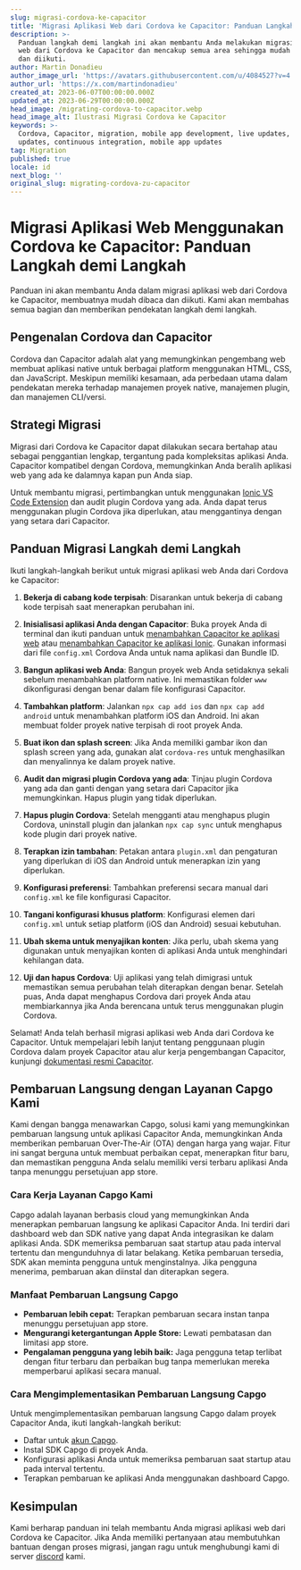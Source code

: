 ```yaml
---
slug: migrasi-cordova-ke-capacitor
title: 'Migrasi Aplikasi Web dari Cordova ke Capacitor: Panduan Langkah demi Langkah'
description: >-
  Panduan langkah demi langkah ini akan membantu Anda melakukan migrasi aplikasi
  web dari Cordova ke Capacitor dan mencakup semua area sehingga mudah dibaca
  dan diikuti.
author: Martin Donadieu
author_image_url: 'https://avatars.githubusercontent.com/u/4084527?v=4'
author_url: 'https://x.com/martindonadieu'
created_at: 2023-06-07T00:00:00.000Z
updated_at: 2023-06-29T00:00:00.000Z
head_image: /migrating-cordova-to-capacitor.webp
head_image_alt: Ilustrasi Migrasi Cordova ke Capacitor
keywords: >-
  Cordova, Capacitor, migration, mobile app development, live updates, OTA
  updates, continuous integration, mobile app updates
tag: Migration
published: true
locale: id
next_blog: ''
original_slug: migrating-cordova-zu-capacitor
---
```

# Migrasi Aplikasi Web Menggunakan Cordova ke Capacitor: Panduan Langkah demi Langkah

Panduan ini akan membantu Anda dalam migrasi aplikasi web dari Cordova ke Capacitor, membuatnya mudah dibaca dan diikuti. Kami akan membahas semua bagian dan memberikan pendekatan langkah demi langkah.

## Pengenalan Cordova dan Capacitor

Cordova dan Capacitor adalah alat yang memungkinkan pengembang web membuat aplikasi native untuk berbagai platform menggunakan HTML, CSS, dan JavaScript. Meskipun memiliki kesamaan, ada perbedaan utama dalam pendekatan mereka terhadap manajemen proyek native, manajemen plugin, dan manajemen CLI/versi.

## Strategi Migrasi

Migrasi dari Cordova ke Capacitor dapat dilakukan secara bertahap atau sebagai penggantian lengkap, tergantung pada kompleksitas aplikasi Anda. Capacitor kompatibel dengan Cordova, memungkinkan Anda beralih aplikasi web yang ada ke dalamnya kapan pun Anda siap.

Untuk membantu migrasi, pertimbangkan untuk menggunakan [Ionic VS Code Extension](https://marketplace.visualstudio.com/items/?itemName=ionic.ionic) dan audit plugin Cordova yang ada. Anda dapat terus menggunakan plugin Cordova jika diperlukan, atau menggantinya dengan yang setara dari Capacitor.

## Panduan Migrasi Langkah demi Langkah

Ikuti langkah-langkah berikut untuk migrasi aplikasi web Anda dari Cordova ke Capacitor:

1. **Bekerja di cabang kode terpisah**: Disarankan untuk bekerja di cabang kode terpisah saat menerapkan perubahan ini.

2. **Inisialisasi aplikasi Anda dengan Capacitor**: Buka proyek Anda di terminal dan ikuti panduan untuk [menambahkan Capacitor ke aplikasi web](https://capacitorjs.com/docs/getting-started/#adding-capacitor-to-your-app) atau [menambahkan Capacitor ke aplikasi Ionic](https://capacitorjs.com/docs/getting-started/with-ionic/#existing-ionic-project). Gunakan informasi dari file `config.xml` Cordova Anda untuk nama aplikasi dan Bundle ID.

3. **Bangun aplikasi web Anda**: Bangun proyek web Anda setidaknya sekali sebelum menambahkan platform native. Ini memastikan folder `www` dikonfigurasi dengan benar dalam file konfigurasi Capacitor.

4. **Tambahkan platform**: Jalankan `npx cap add ios` dan `npx cap add android` untuk menambahkan platform iOS dan Android. Ini akan membuat folder proyek native terpisah di root proyek Anda.

5. **Buat ikon dan splash screen**: Jika Anda memiliki gambar ikon dan splash screen yang ada, gunakan alat `cordova-res` untuk menghasilkan dan menyalinnya ke dalam proyek native.

6. **Audit dan migrasi plugin Cordova yang ada**: Tinjau plugin Cordova yang ada dan ganti dengan yang setara dari Capacitor jika memungkinkan. Hapus plugin yang tidak diperlukan.

7. **Hapus plugin Cordova**: Setelah mengganti atau menghapus plugin Cordova, uninstall plugin dan jalankan `npx cap sync` untuk menghapus kode plugin dari proyek native.

8. **Terapkan izin tambahan**: Petakan antara `plugin.xml` dan pengaturan yang diperlukan di iOS dan Android untuk menerapkan izin yang diperlukan.

9. **Konfigurasi preferensi**: Tambahkan preferensi secara manual dari `config.xml` ke file konfigurasi Capacitor.

10. **Tangani konfigurasi khusus platform**: Konfigurasi elemen dari `config.xml` untuk setiap platform (iOS dan Android) sesuai kebutuhan.

11. **Ubah skema untuk menyajikan konten**: Jika perlu, ubah skema yang digunakan untuk menyajikan konten di aplikasi Anda untuk menghindari kehilangan data.

12. **Uji dan hapus Cordova**: Uji aplikasi yang telah dimigrasi untuk memastikan semua perubahan telah diterapkan dengan benar. Setelah puas, Anda dapat menghapus Cordova dari proyek Anda atau membiarkannya jika Anda berencana untuk terus menggunakan plugin Cordova.

Selamat! Anda telah berhasil migrasi aplikasi web Anda dari Cordova ke Capacitor. Untuk mempelajari lebih lanjut tentang penggunaan plugin Cordova dalam proyek Capacitor atau alur kerja pengembangan Capacitor, kunjungi [dokumentasi resmi Capacitor](https://capacitorjs.com/docs/).

## Pembaruan Langsung dengan Layanan Capgo Kami

Kami dengan bangga menawarkan Capgo, solusi kami yang memungkinkan pembaruan langsung untuk aplikasi Capacitor Anda, memungkinkan Anda memberikan pembaruan Over-The-Air (OTA) dengan harga yang wajar. Fitur ini sangat berguna untuk membuat perbaikan cepat, menerapkan fitur baru, dan memastikan pengguna Anda selalu memiliki versi terbaru aplikasi Anda tanpa menunggu persetujuan app store.

### Cara Kerja Layanan Capgo Kami

Capgo adalah layanan berbasis cloud yang memungkinkan Anda menerapkan pembaruan langsung ke aplikasi Capacitor Anda. Ini terdiri dari dashboard web dan SDK native yang dapat Anda integrasikan ke dalam aplikasi Anda. SDK memeriksa pembaruan saat startup atau pada interval tertentu dan mengunduhnya di latar belakang. Ketika pembaruan tersedia, SDK akan meminta pengguna untuk menginstalnya. Jika pengguna menerima, pembaruan akan diinstal dan diterapkan segera.

### Manfaat Pembaruan Langsung Capgo

- **Pembaruan lebih cepat:** Terapkan pembaruan secara instan tanpa menunggu persetujuan app store.
- **Mengurangi ketergantungan Apple Store:** Lewati pembatasan dan limitasi app store.
- **Pengalaman pengguna yang lebih baik:** Jaga pengguna tetap terlibat dengan fitur terbaru dan perbaikan bug tanpa memerlukan mereka memperbarui aplikasi secara manual.

### Cara Mengimplementasikan Pembaruan Langsung Capgo

Untuk mengimplementasikan pembaruan langsung Capgo dalam proyek Capacitor Anda, ikuti langkah-langkah berikut:
- Daftar untuk [akun Capgo](https://web.capgo.app/).
- Instal SDK Capgo di proyek Anda.
- Konfigurasi aplikasi Anda untuk memeriksa pembaruan saat startup atau pada interval tertentu.
- Terapkan pembaruan ke aplikasi Anda menggunakan dashboard Capgo.

## Kesimpulan

Kami berharap panduan ini telah membantu Anda migrasi aplikasi web dari Cordova ke Capacitor. Jika Anda memiliki pertanyaan atau membutuhkan bantuan dengan proses migrasi, jangan ragu untuk menghubungi kami di server [discord](https://discord.gg/VnYRvBfgA6) kami.
